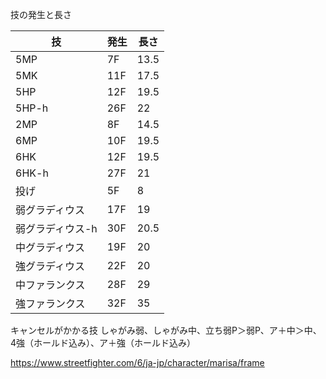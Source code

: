 技の発生と長さ

| 技               | 発生 | 長さ |
| ---------------- | ---- | ---- |
| 5MP              | 7F   | 13.5 |
| 5MK              | 11F  | 17.5 |
| 5HP              | 12F  | 19.5 |
| 5HP-h            | 26F  | 22   |
| 2MP              | 8F   | 14.5 |
| 6MP              | 10F  | 19.5 |
| 6HK              | 12F  | 19.5 |
| 6HK-h            | 27F  | 21   |
| 投げ             | 5F   | 8    |
| 弱グラディウス   | 17F  | 19   |
| 弱グラディウス-h | 30F  | 20.5 |
| 中グラディウス   | 19F  | 20   |
| 強グラディウス   | 22F  | 20   |
| 中ファランクス   | 28F  | 29   |
| 強ファランクス   | 32F  | 35   |

キャンセルがかかる技
しゃがみ弱、しゃがみ中、立ち弱P＞弱P、ア＋中＞中、4強（ホールド込み）、ア＋強（ホールド込み）

https://www.streetfighter.com/6/ja-jp/character/marisa/frame
